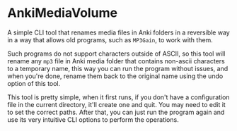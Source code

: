 # AnkiMediaVolume

A simple CLI tool that renames media files in Anki folders in a reversible way in a way that allows old programs, such as `MP3Gain`, to work with them.

Such programs do not support characters outside of ASCII, so this tool will rename any `mp3` file in Anki media folder that contains non-ascii characters to a temporary name, this way you can run the program without issues, and when you're done, rename them back to the original name using the undo option of this tool.

This tool is pretty simple, when it first runs, if you don't have a configuration file in the current directory, it'll create one and quit. You may need to edit it to set the correct paths. After that, you can just run the program again and use its very intuitive CLI options to perform the operations.